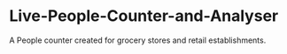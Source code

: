 # Live-People-Counter-and-Analyser
A People counter created for grocery stores and retail establishments.
